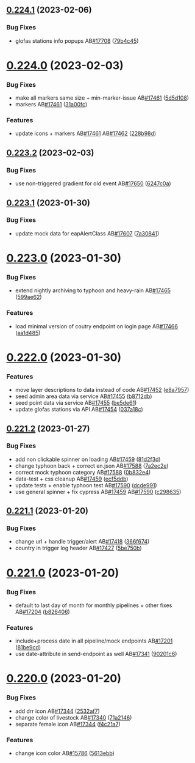 ## [0.224.1](https://github.com/rodekruis/IBF-system/compare/v0.224.0...v0.224.1) (2023-02-06)


### Bug Fixes

* glofas stations info popups AB[#17708](https://github.com/rodekruis/IBF-system/issues/17708) ([79b4c45](https://github.com/rodekruis/IBF-system/commit/79b4c452be1da334a193178fc14dbd4874b3ce4e))



# [0.224.0](https://github.com/rodekruis/IBF-system/compare/v0.223.2...v0.224.0) (2023-02-03)


### Bug Fixes

* make all markers same size + min-marker-issue AB[#17461](https://github.com/rodekruis/IBF-system/issues/17461) ([5d5d108](https://github.com/rodekruis/IBF-system/commit/5d5d108596658ab6c3d609fdea51009f448c4e75))
* markers AB[#17461](https://github.com/rodekruis/IBF-system/issues/17461) ([31a00fc](https://github.com/rodekruis/IBF-system/commit/31a00fc9a8ce7433291d89f88302081bbecb6537))


### Features

* update icons + markers AB[#17461](https://github.com/rodekruis/IBF-system/issues/17461) AB[#17462](https://github.com/rodekruis/IBF-system/issues/17462) ([228b98d](https://github.com/rodekruis/IBF-system/commit/228b98dd8bfbbd1e14766b2a21863cdde468e7fb))



## [0.223.2](https://github.com/rodekruis/IBF-system/compare/v0.223.1...v0.223.2) (2023-02-03)


### Bug Fixes

* use non-triggered gradient for old event AB[#17650](https://github.com/rodekruis/IBF-system/issues/17650) ([6247c0a](https://github.com/rodekruis/IBF-system/commit/6247c0aa2e2a548c7f0ecbe11a4e2cfb58e8997f))



## [0.223.1](https://github.com/rodekruis/IBF-system/compare/v0.223.0...v0.223.1) (2023-01-30)


### Bug Fixes

* update mock data for eapAlertClass AB[#17607](https://github.com/rodekruis/IBF-system/issues/17607) ([7a30841](https://github.com/rodekruis/IBF-system/commit/7a30841adcbba8a097d7b89ab6a1ad4523b941cb))



# [0.223.0](https://github.com/rodekruis/IBF-system/compare/v0.222.0...v0.223.0) (2023-01-30)


### Bug Fixes

* extend nightly archiving to typhoon and heavy-rain AB[#17465](https://github.com/rodekruis/IBF-system/issues/17465) ([599ae62](https://github.com/rodekruis/IBF-system/commit/599ae62089d66ca916061c1c1acd951fae29bd7f))


### Features

* load minimal version of coutry endpoint on login page AB[#17466](https://github.com/rodekruis/IBF-system/issues/17466) ([aa1d485](https://github.com/rodekruis/IBF-system/commit/aa1d485a9a95245b81774ca458f35c01c36b6057))



# [0.222.0](https://github.com/rodekruis/IBF-system/compare/v0.221.2...v0.222.0) (2023-01-30)


### Features

* move layer descriptions to data instead of code AB[#17452](https://github.com/rodekruis/IBF-system/issues/17452) ([e8a7957](https://github.com/rodekruis/IBF-system/commit/e8a79573a79bb0b9b4830dfcde46e3dbcf461586))
* seed admin area data via service AB[#17455](https://github.com/rodekruis/IBF-system/issues/17455) ([b8712db](https://github.com/rodekruis/IBF-system/commit/b8712db090c6746805d6a049660652750c992ade))
* seed point data via service AB[#17455](https://github.com/rodekruis/IBF-system/issues/17455) ([be5de61](https://github.com/rodekruis/IBF-system/commit/be5de612b4a9f2a25b592fea0ffc343adc09b7c9))
* update glofas stations via API AB[#17454](https://github.com/rodekruis/IBF-system/issues/17454) ([037a18c](https://github.com/rodekruis/IBF-system/commit/037a18ca74977b3f8f64604778c9ff6359ab8be7))



## [0.221.2](https://github.com/rodekruis/IBF-system/compare/v0.221.1...v0.221.2) (2023-01-27)


### Bug Fixes

* add non clickable spinner on loading AB[#17459](https://github.com/rodekruis/IBF-system/issues/17459) ([81d2f3d](https://github.com/rodekruis/IBF-system/commit/81d2f3d7cc6876346b6d671c47cb26733be9000a))
* change typhoon back + correct en.json AB[#17588](https://github.com/rodekruis/IBF-system/issues/17588) ([7a2ec2e](https://github.com/rodekruis/IBF-system/commit/7a2ec2e34eddb7cfd19ce4393f76e4365b0cce2d))
* correct mock typhoon category AB[#17588](https://github.com/rodekruis/IBF-system/issues/17588) ([0b832e4](https://github.com/rodekruis/IBF-system/commit/0b832e454ecbbca1862264a5abb1ce00bf0a2a46))
* data-test + css cleanup AB[#17459](https://github.com/rodekruis/IBF-system/issues/17459) ([ecf5ddb](https://github.com/rodekruis/IBF-system/commit/ecf5ddb7fb28b9594e17934f8c87abf26010270f))
* update tests + enable typhoon test AB[#17590](https://github.com/rodekruis/IBF-system/issues/17590) ([dcde991](https://github.com/rodekruis/IBF-system/commit/dcde9915a526d45e3b6d7a4f81df16c0bb9c5184))
* use general spinner + fix cypress AB[#17459](https://github.com/rodekruis/IBF-system/issues/17459) AB[#17590](https://github.com/rodekruis/IBF-system/issues/17590) ([c298635](https://github.com/rodekruis/IBF-system/commit/c298635988e51444a19237e341b234bbe432be3d))



## [0.221.1](https://github.com/rodekruis/IBF-system/compare/v0.221.0...v0.221.1) (2023-01-20)


### Bug Fixes

* change url + handle trigger/alert AB[#17418](https://github.com/rodekruis/IBF-system/issues/17418) ([366f674](https://github.com/rodekruis/IBF-system/commit/366f6741edf908e397707197eb2e753de2d5c256))
* country in trigger log header AB[#17427](https://github.com/rodekruis/IBF-system/issues/17427) ([5be750b](https://github.com/rodekruis/IBF-system/commit/5be750b4ede05a14061da7cbe8881ea1b6990f7e))



# [0.221.0](https://github.com/rodekruis/IBF-system/compare/v0.220.0...v0.221.0) (2023-01-20)


### Bug Fixes

* default to last day of month for monthly pipelines + other fixes AB[#17204](https://github.com/rodekruis/IBF-system/issues/17204) ([b826406](https://github.com/rodekruis/IBF-system/commit/b82640661f2fe6be5b435d7ae99921c4646e00e1))


### Features

* include+process date in all pipeline/mock endpoints AB[#17201](https://github.com/rodekruis/IBF-system/issues/17201) ([81be9cd](https://github.com/rodekruis/IBF-system/commit/81be9cd0f7300ab1951b04b2cc368e17e71ba48b))
* use date-attribute in send-endpoint as well AB[#17341](https://github.com/rodekruis/IBF-system/issues/17341) ([90201c6](https://github.com/rodekruis/IBF-system/commit/90201c667c6a8f186193b524f20e24c9517cae4c))



# [0.220.0](https://github.com/rodekruis/IBF-system/compare/v0.219.0...v0.220.0) (2023-01-20)


### Bug Fixes

* add drr icon AB[#17344](https://github.com/rodekruis/IBF-system/issues/17344) ([2532af7](https://github.com/rodekruis/IBF-system/commit/2532af7c113ec5b3507662a793dc79131223f254))
* change color of livestock AB[#17340](https://github.com/rodekruis/IBF-system/issues/17340) ([71a2146](https://github.com/rodekruis/IBF-system/commit/71a214639864148b8286e3f6146255effebcba76))
* separate female icon AB[#17344](https://github.com/rodekruis/IBF-system/issues/17344) ([f4c21a7](https://github.com/rodekruis/IBF-system/commit/f4c21a7f7b8d2ba0ceffca8abf7ee8fe4f2d4c95))


### Features

* change icon color AB[#15786](https://github.com/rodekruis/IBF-system/issues/15786) ([5613ebb](https://github.com/rodekruis/IBF-system/commit/5613ebbca49a7ba5b4f33fe7505828177052d19c))



